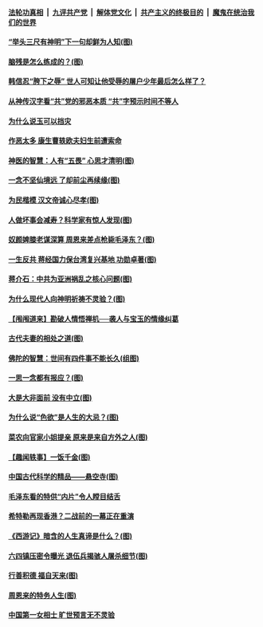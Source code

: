 ####  [法轮功真相](../../../../basic/blob/master/README.md?t=06131631) &nbsp;|&nbsp; [九评共产党](../../../../9ping.md/blob/master/README.md?t=06131631) &nbsp;|&nbsp; [解体党文化](../../../../jtdwh.md/blob/master/README.md?t=06131631)  &nbsp;|&nbsp; [共产主义的终极目的](../../../../gczydzjmd.md/blob/master/README.md?t=06131631) &nbsp;|&nbsp; [魔鬼在统治我们的世界](../../../../mgztzwmdsj.md/blob/master/README.md?t=06131631) 

#### [“举头三尺有神明”下一句却鲜为人知(图)](../pages/prog647/a102869172.md?t=06131631) 

#### [脑残是怎么练成的？(图)](../pages/prog647/a102869164.md?t=06131631) 

#### [韩信忍“胯下之辱” 世人可知让他受辱的屠户少年最后怎么样了？](../pages/prog647/a102869045.md?t=06131631) 

#### [从神传汉字看“共”党的邪恶本质 “共”字预示时间不等人](../pages/prog647/a102868982.md?t=06131631) 

#### [为什么说玉可以挡灾](../pages/prog647/a102868931.md?t=06131631) 

#### [作恶太多 康生曹轶欧夫妇生前遭索命](../pages/prog647/a102865388.md?t=06131631) 

#### [神医的智慧：人有“五畏” 心思才清明(图)](../pages/prog647/a102868333.md?t=06131631) 

#### [一念不坚仙境远 了却前尘再续缘(图)](../pages/prog647/a102868251.md?t=06131631) 

#### [为民楷模 汉文帝诚心尽孝(图)](../pages/prog647/a102867452.md?t=06131631) 

#### [人做坏事会减寿？科学家有惊人发现(图)](../pages/prog647/a102867446.md?t=06131631) 

#### [奴颜婢膝老谋深算 周恩来差点枪毙毛泽东？(图)](../pages/prog647/a102866584.md?t=06131631) 

#### [一生反共 蒋经国力保台湾复兴基地 功勋卓著(图)](../pages/prog647/a102866571.md?t=06131631) 

#### [蒋介石：中共为亚洲祸乱之核心问题(图)](../pages/prog647/a102865744.md?t=06131631) 

#### [为什么现代人向神明祈祷不灵验？(图)](../pages/prog647/a102865731.md?t=06131631) 

#### [【闱闱道来】勘破人情悟禅机──袭人与宝玉的情缘纠葛](../pages/prog647/a102865233.md?t=06131631) 

#### [古代夫妻的相处之道(图)](../pages/prog647/a102864709.md?t=06131631) 

#### [佛陀的智慧：世间有四件事不能长久(组图)](../pages/prog647/a102864659.md?t=06131631) 

#### [一思一念都有报应？(图)](../pages/prog647/a102863891.md?t=06131631) 

#### [大是大非面前 没有中立(图)](../pages/prog647/a102863882.md?t=06131631) 

#### [为什么说“色欲”是人生的大忌？(图)](../pages/prog647/a102861407.md?t=06131631) 

#### [菜农向官家小姐提亲 原来是来自方外之人(图)](../pages/prog647/a102861369.md?t=06131631) 

#### [【趣闻轶事】一饭千金(图)](../pages/prog647/a102860601.md?t=06131631) 

#### [中国古代科学的精品——悬空寺(图)](../pages/prog647/a102860594.md?t=06131631) 

#### [毛泽东看的特供“内片”令人瞠目结舌](../pages/prog647/a102859612.md?t=06131631) 

#### [希特勒再现香港？二战前的一幕正在重演](../pages/prog647/a102859432.md?t=06131631) 

#### [《西游记》暗含的人生真谛是什么？(图)](../pages/prog647/a102859403.md?t=06131631) 

#### [六四镇压密令曝光 退伍兵揭骇人屠杀细节(图)](../pages/prog647/a102859397.md?t=06131631) 

#### [行善积德 福自天来(图)](../pages/prog647/a102858728.md?t=06131631) 

#### [周恩来的特务人生(图)](../pages/prog647/a102858705.md?t=06131631) 

#### [中国第一女相士 旷世预言无不灵验](../pages/prog647/a102857902.md?t=06131631) 

